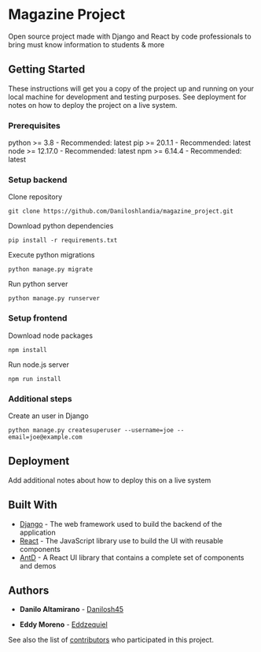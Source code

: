 # Magazine Project

Open source project made with Django and React by code professionals to bring must know information to students & more

## Getting Started

These instructions will get you a copy of the project up and running on your local machine for development and testing purposes. See deployment for notes on how to deploy the project on a live system.

### Prerequisites

python >= 3.8 - Recommended: latest 
pip >= 20.1.1 - Recommended: latest 
node >= 12.17.0 - Recommended: latest
npm >= 6.14.4 - Recommended: latest


### Setup backend

Clone repository
```
git clone https://github.com/Daniloshlandia/magazine_project.git
```
Download python dependencies
```
pip install -r requirements.txt
```
Execute python migrations
```
python manage.py migrate
```
Run python server
```
python manage.py runserver
```

### Setup frontend

Download node packages
```
npm install
```
Run node.js server
```
npm run install
```

### Additional steps

Create an user in Django
```
python manage.py createsuperuser --username=joe --email=joe@example.com
```

## Deployment

Add additional notes about how to deploy this on a live system

## Built With

* [Django](https://docs.djangoproject.com/en/3.0/) - The web framework used to build the backend of the application
* [React](https://reactjs.org/docs/getting-started.html) - The JavaScript library use to build the UI with reusable components
* [AntD](https://ant.design/docs/react/getting-started) - A React UI library that contains a complete set of components and demos

## Authors

* **Danilo Altamirano** - [Danilosh45](https://github.com/danilosh45)

* **Eddy Moreno** - [Eddzequiel](https://github.com/eddzequiel)

See also the list of [contributors](https://github.com/Daniloshlandia/magazine_project/graphs/contributors) who participated in this project.


